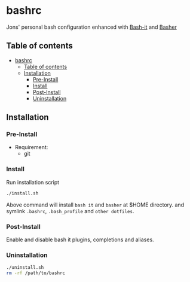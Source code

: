 # bashrc

Jons' personal bash configuration enhanced with [Bash-it](https://bash-it.readthedocs.io/en/latest/#) and [Basher](https://www.basher.it/)

## Table of contents

- [bashrc](#bashrc)
  - [Table of contents](#table-of-contents)
  - [Installation](#installation)
    - [Pre-Install](#pre-install)
    - [Install](#install)
    - [Post-Install](#post-install)
    - [Uninstallation](#uninstallation)

## Installation

### Pre-Install

- Requirement:
  - git

### Install

Run installation script

```bash
./install.sh
```

Above command will install `bash it` and `basher` at $HOME directory. and symlink `.bashrc`, `.bash_profile` and `other dotfiles`.

### Post-Install

Enable and disable bash it plugins, completions and aliases.

### Uninstallation

```bash
./uninstall.sh
rm -rf /path/to/bashrc
```
